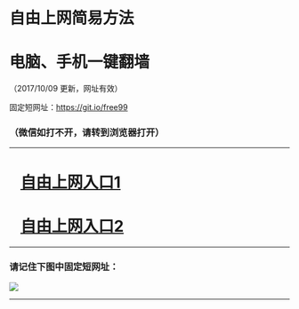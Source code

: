 ﻿# 自由上网简易方法

# 电脑、手机一键翻墙

（2017/10/09 更新，网址有效）

固定短网址：https://git.io/free99

### （微信如打不开，请转到浏览器打开）


***





# &nbsp;&nbsp; <a href="http://ft104819490.fwq-tz-1001.info/fwqtz01.html?t=10090018145 " target="_blank">自由上网入口1</a>
# &nbsp;&nbsp; <a href="http://ft95042612.fwq-tz-1002.info/fwqtz02.html?t=100900120045 " target="_blank">自由上网入口2</a>
***

### 请记住下图中固定短网址：

<img src="https://s3-us-west-2.amazonaws.com/fwq-1001/yjfq-20170905okok.png" /> 


***

